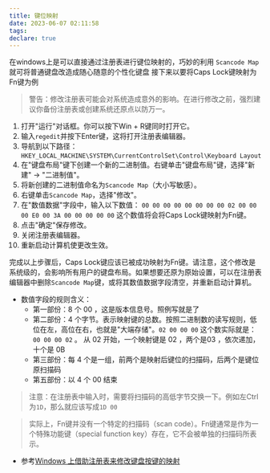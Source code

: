 ```yaml
---
title: 键位映射
date: 2023-06-07 02:11:58
tags:
declare: true
---
```

在windows上是可以直接通过注册表进行键位映射的，巧妙的利用 `Scancode Map` 就可将普通键盘改造成随心随意的个性化键盘
接下来以要将Caps Lock键映射为Fn键为例<!--more-->

> 警告：修改注册表可能会对系统造成意外的影响。在进行修改之前，强烈建议你备份注册表或创建系统还原点以防万一。

1. 打开"运行"对话框。你可以按下Win + R键同时打开它。
2. 输入`regedit`并按下Enter键，这将打开注册表编辑器。
3. 导航到以下路径：`HKEY_LOCAL_MACHINE\SYSTEM\CurrentControlSet\Control\Keyboard Layout`
4. 在"键盘布局"键下创建一个新的二进制值。右键单击"键盘布局"键，选择"新建" -> "二进制值"。
5. 将新创建的二进制值命名为`Scancode Map`（大小写敏感）。
6. 右键单击`Scancode Map`，选择"修改"。
7. 在"数值数据"字段中，输入以下数值：
`00 00 00 00 00 00 00 00 02 00 00 00 E0 00 3A 00 00 00 00 00`
这个数值将会将Caps Lock键映射为Fn键。
8. 点击"确定"保存修改。
9. 关闭注册表编辑器。
10. 重新启动计算机使更改生效。

完成以上步骤后，Caps Lock键应该已被成功映射为Fn键。请注意，这个修改是系统级的，会影响所有用户的键盘布局。如果想要还原为原始设置，可以在注册表编辑器中删除`Scancode Map`键，或将其数值数据字段清空，并重新启动计算机。

- 数值字段的规则含义：
  - 第一部份：8 个 00 ，这是版本信息号。照例写就是了
  - 第二部份：4 个字节。表示映射键的总数。按照二进制数的读写规则，低位在左，高位在右，也就是"大端存储"。`02 00 00 00` 这个数实际就是：`00 00 00 02` 。 从 02 开始，一个映射键是 02 ，两个是03 ，依次递加，十个是 0B
  - 第三部份：每 4 个是一组，前两个是映射后键位的扫描码，后两个是键位原扫描码
  - 第五部份：以 4 个 00 结束
> 注意：在注册表中输入时，需要将扫描码的高低字节交换一下。例如左Ctrl为`1D`，那么就应该写成`1D 00`


> 实际上，Fn键并没有一个特定的扫描码（scan code）。Fn键通常是作为一个特殊功能键（special function key）存在，它不会被单独的扫描码所表示。


- 参考[Windows 上借助注册表来修改键盘按键的映射](https://flyzto.com/windows-scancode-map.html)